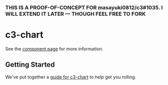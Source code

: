 ### THIS IS A PROOF-OF-CONCEPT FOR masayuki0812/c3#1035. I WILL EXTEND IT LATER — THOUGH FEEL FREE TO FORK

# c3-chart

See the [component page](http://aendrew.github.io/c3-chart) for more information.

## Getting Started

We've put together a [guide for c3-chart](http://www.polymer-project.org/docs/start/reusableelements.html) to help get you rolling.
